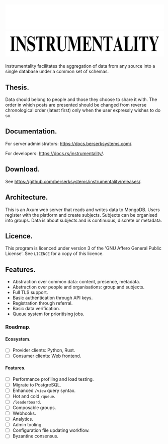 ![Instrumentality](./assets/dark-header.png#gh-dark-mode-only)
![](./assets/light-header.png#gh-light-mode-only)
---
Instrumentality facilitates the aggregation of data from any source into a 
single database under a common set of schemas.

## Thesis.
Data should belong to people and those they choose to share it with. The order
in which posts are presented should be changed from reverse chronological order
 (latest first) only when the user expressly wishes to do so.

## Documentation.
For server administrators: <https://docs.berserksystems.com/>.

For developers: <https://docs.rs/instrumentality/>.

## Download.
See <https://github.com/berserksystems/instrumentality/releases/>.

## Architecture.
This is an Axum web server that reads and writes data to MongoDB. Users register
with the platform and create subjects. Subjects can be organised into groups.
Data is about subjects and is continuous, discrete or metadata.

## Licence.
This program is licenced under version 3 of the 'GNU Affero General Public 
License'. See `LICENCE` for a copy of this licence.

## Features.
- Abstraction over common data: content, presence, metadata.
- Abstraction over people and organisations: group and subjects.
- Full TLS support.
- Basic authentication through API keys.
- Registration through referral.
- Basic data verification.
- Queue system for prioritising jobs.

### Roadmap.
#### Ecosystem.
- [ ] Provider clients: Python, Rust.
- [ ] Consumer clients: Web frontend.

#### Features.
- [ ] Performance profiling and load testing.
- [ ] Migrate to PostgreSQL. 
- [ ] Enhanced `/view` query syntax.
- [ ] Hot and cold `/queue`.
- [ ] `/leaderboard`.
- [ ] Composable groups.
- [ ] Webhooks.
- [ ] Analytics.
- [ ] Admin tooling.
- [ ] Configuration file updating workflow.
- [ ] Byzantine consensus.